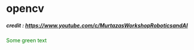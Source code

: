 # opencv
##### credit : https://www.youtube.com/c/MurtazasWorkshopRoboticsandAI
<font color="green"> Some green text </font>
